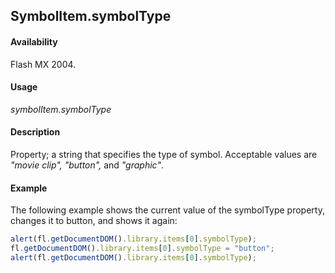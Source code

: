 ## SymbolItem.symbolType

#### Availability

Flash MX 2004.

#### Usage

*symbolItem.symbolType*

#### Description

Property; a string that specifies the type of symbol. Acceptable values are *"movie clip", "button",* and *"graphic"*.

#### Example

The following example shows the current value of the symbolType property, changes it to button, and shows it again:

```javascript
alert(fl.getDocumentDOM().library.items[0].symbolType); 
fl.getDocumentDOM().library.items[0].symbolType = "button"; 
alert(fl.getDocumentDOM().library.items[0].symbolType);

```
